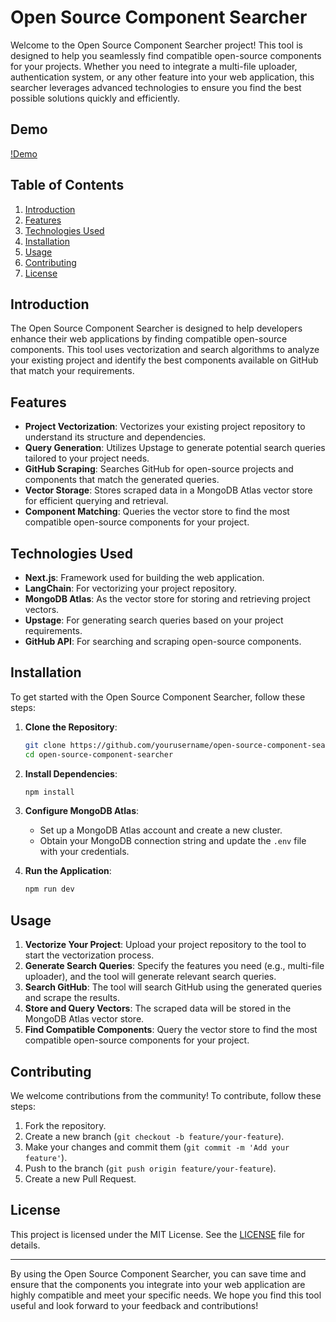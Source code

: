 # Open Source Component Searcher

Welcome to the Open Source Component Searcher project! This tool is designed to help you seamlessly find compatible open-source components for your projects. Whether you need to integrate a multi-file uploader, authentication system, or any other feature into your web application, this searcher leverages advanced technologies to ensure you find the best possible solutions quickly and efficiently.

## Demo

[!Demo](https://github.com/ashmitg/mongodbhackathon/assets/84148720/42df77f9-3952-41bc-8264-95eee42d7dd7)

## Table of Contents

1. [Introduction](#introduction)
2. [Features](#features)
3. [Technologies Used](#technologies-used)
4. [Installation](#installation)
5. [Usage](#usage)
6. [Contributing](#contributing)
7. [License](#license)

## Introduction

The Open Source Component Searcher is designed to help developers enhance their web applications by finding compatible open-source components. This tool uses vectorization and search algorithms to analyze your existing project and identify the best components available on GitHub that match your requirements.

## Features

- **Project Vectorization**: Vectorizes your existing project repository to understand its structure and dependencies.
- **Query Generation**: Utilizes Upstage to generate potential search queries tailored to your project needs.
- **GitHub Scraping**: Searches GitHub for open-source projects and components that match the generated queries.
- **Vector Storage**: Stores scraped data in a MongoDB Atlas vector store for efficient querying and retrieval.
- **Component Matching**: Queries the vector store to find the most compatible open-source components for your project.

## Technologies Used

- **Next.js**: Framework used for building the web application.
- **LangChain**: For vectorizing your project repository.
- **MongoDB Atlas**: As the vector store for storing and retrieving project vectors.
- **Upstage**: For generating search queries based on your project requirements.
- **GitHub API**: For searching and scraping open-source components.

## Installation

To get started with the Open Source Component Searcher, follow these steps:

1. **Clone the Repository**:

   ```bash
   git clone https://github.com/yourusername/open-source-component-searcher.git
   cd open-source-component-searcher
   ```

2. **Install Dependencies**:

   ```bash
   npm install
   ```

3. **Configure MongoDB Atlas**:

   - Set up a MongoDB Atlas account and create a new cluster.
   - Obtain your MongoDB connection string and update the `.env` file with your credentials.

4. **Run the Application**:
   ```bash
   npm run dev
   ```

## Usage

1. **Vectorize Your Project**: Upload your project repository to the tool to start the vectorization process.
2. **Generate Search Queries**: Specify the features you need (e.g., multi-file uploader), and the tool will generate relevant search queries.
3. **Search GitHub**: The tool will search GitHub using the generated queries and scrape the results.
4. **Store and Query Vectors**: The scraped data will be stored in the MongoDB Atlas vector store.
5. **Find Compatible Components**: Query the vector store to find the most compatible open-source components for your project.

## Contributing

We welcome contributions from the community! To contribute, follow these steps:

1. Fork the repository.
2. Create a new branch (`git checkout -b feature/your-feature`).
3. Make your changes and commit them (`git commit -m 'Add your feature'`).
4. Push to the branch (`git push origin feature/your-feature`).
5. Create a new Pull Request.

## License

This project is licensed under the MIT License. See the [LICENSE](LICENSE) file for details.

---

By using the Open Source Component Searcher, you can save time and ensure that the components you integrate into your web application are highly compatible and meet your specific needs. We hope you find this tool useful and look forward to your feedback and contributions!
